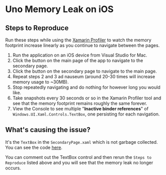 # Uno Memory Leak on iOS

## Steps to Reproduce

Run these steps while using the [Xamarin Profiler](https://docs.microsoft.com/en-us/xamarin/tools/profiler/?tabs=macos) to watch the memory footprint increase linearly as you continue to navigate between the pages.

1. Run the application on an iOS device from Visual Studio for Mac.
2. Click the button on the main page of the app to navigate to the secondary page.
3. Click the button on the secondary page to navigate to the main page.
4. Repeat steps 2 and 3 ad nauseum (around 20-30 times will increase memory usage to ~30MB).
5. Stop repeatedly navigating and do nothing for however long you would like.
6. Take snapshots every 30 seconds or so in the Xamarin Profiler tool and see that the memory footprint remains roughly the same forever.
7. View the Console to see multiple "**Inactive binder references**" of `Windows.UI.Xaml.Controls.TextBox`, one persisting for each navigation.

## What's causing the issue?

It's the `TextBox` in the `SecondaryPage.xaml` which is not garbage collected. You can see the code [here](https://github.com/TheRusstler/UnoMemoryLeakExample/blob/master/UnoMemoryLeakExample/UnoMemoryLeakExample.Shared/SecondaryPage.xaml#L21).

You can  comment out the TextBox control and then rerun the `Steps to Reproduce` listed above and you will see that the memory leak no longer occurs.
